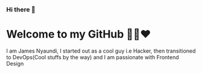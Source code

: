 ### Hi there 👋
<h1> Welcome to my GitHub 👨‍💻❤️ </h1>
<p>
  I am James Nyaundi, I started out as a cool guy i.e Hacker, then transitioned to DevOps(Cool stuffs by the way) and I am passionate with Frontend Design
</p>
